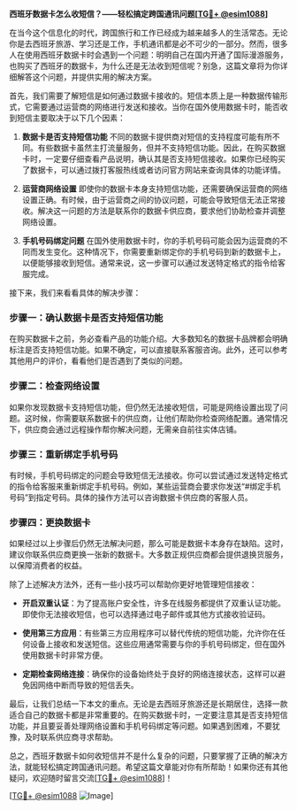 **西班牙数据卡怎么收短信？——轻松搞定跨国通讯问题[[TG💪+ @esim1088](https://t.me/s/esim1088)]**

在当今这个信息化的时代，跨国旅行和工作已经成为越来越多人的生活常态。无论你是去西班牙旅游、学习还是工作，手机通讯都是必不可少的一部分。然而，很多人在使用西班牙数据卡时会遇到一个问题：明明自己在国内开通了国际漫游服务，也购买了西班牙的数据卡，为什么还是无法收到短信呢？别急，这篇文章将为你详细解答这个问题，并提供实用的解决方案。

首先，我们需要了解短信是如何通过数据卡接收的。短信本质上是一种数据传输形式，它需要通过运营商的网络进行发送和接收。当你在国外使用数据卡时，能否收到短信主要取决于以下几个因素：

1. **数据卡是否支持短信功能**
   不同的数据卡提供商对短信的支持程度可能有所不同。有些数据卡虽然主打流量服务，但并不支持短信功能。因此，在购买数据卡时，一定要仔细查看产品说明，确认其是否支持短信接收。如果你已经购买了数据卡，可以通过拨打客服热线或者访问官方网站来查询具体的功能详情。

2. **运营商网络设置**
   即使你的数据卡本身支持短信功能，还需要确保运营商的网络设置正确。有时候，由于运营商之间的协议问题，可能会导致短信无法正常接收。解决这一问题的方法是联系你的数据卡供应商，要求他们协助检查并调整网络设置。

3. **手机号码绑定问题**
   在国外使用数据卡时，你的手机号码可能会因为运营商的不同而发生变化。这种情况下，你需要重新绑定你的手机号码到新的数据卡上，以便能够接收到短信。通常来说，这一步骤可以通过发送特定格式的指令给客服完成。

接下来，我们来看看具体的解决步骤：

### 步骤一：确认数据卡是否支持短信功能

在购买数据卡之前，务必查看产品的功能介绍。大多数知名的数据卡品牌都会明确标注是否支持短信功能。如果不确定，可以直接联系客服咨询。此外，还可以参考其他用户的评价，看看他们是否遇到了类似的问题。

### 步骤二：检查网络设置

如果你发现数据卡支持短信功能，但仍然无法接收短信，可能是网络设置出现了问题。这时候，你需要联系数据卡的供应商，让他们帮助你检查网络配置。通常情况下，供应商会通过远程操作帮你解决问题，无需亲自前往实体店铺。

### 步骤三：重新绑定手机号码

有时候，手机号码绑定的问题会导致短信无法接收。你可以尝试通过发送特定格式的指令给客服来重新绑定手机号码。例如，某些运营商会要求你发送“#绑定手机号码”到指定号码。具体的操作方法可以咨询数据卡供应商的客服人员。

### 步骤四：更换数据卡

如果经过以上步骤后仍然无法解决问题，那么可能是数据卡本身存在缺陷。这时，建议你联系供应商更换一张新的数据卡。大多数正规供应商都会提供退换货服务，以保障消费者的权益。

除了上述解决方法外，还有一些小技巧可以帮助你更好地管理短信接收：

- **开启双重认证**：为了提高账户安全性，许多在线服务都提供了双重认证功能。即使你无法接收短信，也可以选择通过电子邮件或其他方式接收验证码。
  
- **使用第三方应用**：有些第三方应用程序可以替代传统的短信功能，允许你在任何设备上接收和发送短信。这些应用通常需要与你的手机号码绑定，但在国外使用数据卡时非常方便。

- **定期检查网络连接**：确保你的设备始终处于良好的网络连接状态，这样可以避免因网络中断而导致的短信丢失。

最后，让我们总结一下本文的重点。无论是去西班牙旅游还是长期居住，选择一款适合自己的数据卡都是非常重要的。在购买数据卡时，一定要注意其是否支持短信功能，并且要妥善处理网络设置和手机号码绑定等问题。如果遇到困难，不要犹豫，及时联系供应商寻求帮助。

总之，西班牙数据卡如何收短信并不是什么复杂的问题，只要掌握了正确的解决方法，就能轻松搞定跨国通讯问题。希望这篇文章能对你有所帮助！如果你还有其他疑问，欢迎随时留言交流[[TG💪+ @esim1088](https://t.me/s/esim1088)]！

[[TG💪+ @esim1088](https://t.me/s/esim1088) ![Image](https://i.postimg.cc/4NQfJmqS/Snipaste-2025-05-13-00-14-12.png)]